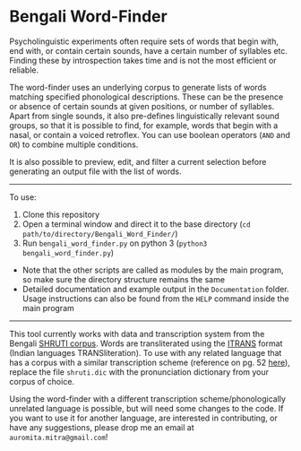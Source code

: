 # Bengali Word-Finder  

Psycholinguistic experiments often require sets of words that begin with, end with, or contain certain sounds, have a certain number of syllables etc. Finding these by introspection takes time and is not the most efficient or reliable.

The word-finder uses an underlying corpus to generate lists of words matching specified phonological descriptions. These can be the presence or absence of certain sounds at given positions, or number of syllables. Apart from single sounds, it also pre-defines linguistically relevant sound groups, so that it is possible to find, for example, words that begin with a nasal, or contain a voiced retroflex. You can use boolean operators (`AND` and `OR`) to combine multiple conditions.

It is also possible to preview, edit, and filter a current selection before generating an output file with the list of words.

--------
To use:

1. Clone this repository
2. Open a terminal window and direct it to the base directory (`cd path/to/directory/Bengali_Word_Finder/`)
3. Run `bengali_word_finder.py` on python 3 (`python3 bengali_word_finder.py`)
- Note that the other scripts are called as modules by the main program, so make sure the directory structure remains the same
- Detailed documentation and example output in the `Documentation` folder. Usage instructions can also be found from the `HELP` command inside the main program

-------


This tool currently works with data and transcription system from the Bengali [SHRUTI corpus](http://cse.iitkgp.ac.in/~pabitra/shruti_corpus.html). Words are transliterated using the [ITRANS](https://www.aczoom.com/itrans/html/tblall/tblall.html) format (Indian languages TRANSliteration). To use with any related language that has a corpus with a similar transcription scheme (reference on pg. 52 [here](http://cse.iitkgp.ac.in/~pabitra/paper/ococosda11.pdf)), replace the file `shruti.dic` with the pronunciation dictionary from your corpus of choice.

Using the word-finder with a different transcription scheme/phonologically unrelated language is possible, but will need some changes to the code. If you want to use it for another language, are interested in contributing, or have any suggestions, please drop me an email at `auromita.mitra@gmail.com`! 
 

